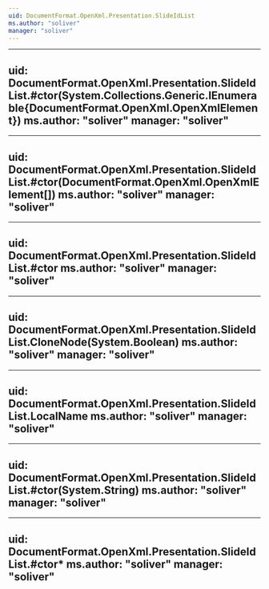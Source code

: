 ```yaml
---
uid: DocumentFormat.OpenXml.Presentation.SlideIdList
ms.author: "soliver"
manager: "soliver"
---
```


---
uid: DocumentFormat.OpenXml.Presentation.SlideIdList.#ctor(System.Collections.Generic.IEnumerable{DocumentFormat.OpenXml.OpenXmlElement})
ms.author: "soliver"
manager: "soliver"
---

---
uid: DocumentFormat.OpenXml.Presentation.SlideIdList.#ctor(DocumentFormat.OpenXml.OpenXmlElement[])
ms.author: "soliver"
manager: "soliver"
---

---
uid: DocumentFormat.OpenXml.Presentation.SlideIdList.#ctor
ms.author: "soliver"
manager: "soliver"
---

---
uid: DocumentFormat.OpenXml.Presentation.SlideIdList.CloneNode(System.Boolean)
ms.author: "soliver"
manager: "soliver"
---

---
uid: DocumentFormat.OpenXml.Presentation.SlideIdList.LocalName
ms.author: "soliver"
manager: "soliver"
---

---
uid: DocumentFormat.OpenXml.Presentation.SlideIdList.#ctor(System.String)
ms.author: "soliver"
manager: "soliver"
---

---
uid: DocumentFormat.OpenXml.Presentation.SlideIdList.#ctor*
ms.author: "soliver"
manager: "soliver"
---
